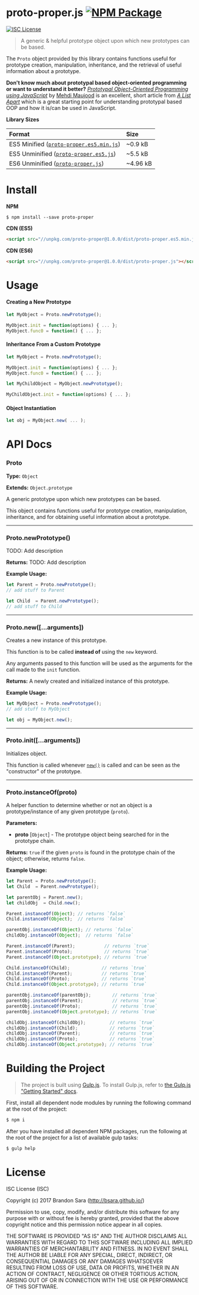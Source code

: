 
# proto-proper.js [![NPM Package](https://img.shields.io/npm/v/proto-proper.svg?style=flat-square)][npm]

[![ISC License](https://img.shields.io/badge/license-ISC-blue.svg?style=flat-square)][license]

> A generic & helpful prototype object upon which new prototypes can be based.

The `Proto` object provided by this library contains functions useful for
prototype creation, manipulation, inheritance, and the retrieval of useful
information about a prototype.

**Don't know much about prototypal based object-oriented programming or want to
understand it better?** [*Prototypal Object-Oriented Programming using
JavaScript*][article] by [Mehdi Maujood][article-author] is an excellent, short
article from [*A List Apart*][a-list-apart] which is a great starting point
for understanding prototypal based OOP and how it is/can be used in JavaScript.


**Library Sizes**

| Format                                              | Size     |
|:----------------------------------------------------|:---------|
| ES5 Minified ([`proto-proper.es5.min.js`][es5-min]) | ~0.9 kB  |
| ES5 Unminified ([`proto-proper.es5.js`][es5])       | ~5.5 kB  |
| ES6 Unminified ([`proto-proper.js`][es6])           | ~4.96 kB |



# Install

**NPM**
```shell
$ npm install --save proto-proper
```

**CDN (ES5)**
```html
<script src="//unpkg.com/proto-proper@1.0.0/dist/proto-proper.es5.min.js"></script>
```

**CDN (ES6)**
```html
<script src="//unpkg.com/proto-proper@1.0.0/dist/proto-proper.js"></script>
```



# Usage

#### Creating a New Prototype

```javascript
let MyObject = Proto.newPrototype();

MyObject.init = function(options) { ... };
MyObject.func0 = function() { ... };
```


#### Inheritance From a Custom Prototype

```javascript
let MyObject = Proto.newPrototype();

MyObject.init = function(options) { ... };
MyObject.func0 = function() { ... };

let MyChildObject = MyObject.newPrototype();

MyChildObject.init = function(options) { ... };
```


#### Object Instantiation

```javascript
let obj = MyObject.new( ... );
```



# API Docs

### Proto

**Type:** `Object`

**Extends:** `Object.prototype`

A generic prototype upon which new prototypes can be based.

This object contains functions useful for prototype creation, manipulation,
inheritance, and for obtaining useful information about a prototype.


---


### Proto.newPrototype()

TODO: Add description

**Returns:** TODO: Add description

**Example Usage:**

```javascript
let Parent = Proto.newPrototype();
// add stuff to Parent

let Child  = Parent.newPrototype();
// add stuff to Child
```

---


### Proto.new([...arguments])

Creates a new instance of this prototype.

This function is to be called **instead of** using the `new` keyword.

Any arguments passed to this function will be used as the
arguments for the call made to the `init` function.

**Returns:** A newly created and initialized instance of this prototype.

**Example Usage:**

```javascript
let MyObject = Proto.newPrototype();
// add stuff to MyObject

let obj = MyObject.new();
```

---


### Proto.init([...arguments])

Initializes object.

This function is called whenever [`new()`](#protonewarguments) is called
and can be seen as the "constructor" of the prototype.

---


### Proto.instanceOf(proto)

A helper function to determine whether or not an object is a
prototype/instance of any given prototype (`proto`).

**Parameters:**

- **proto** [`Object`] - The prototype object being searched for in the
prototype chain.

**Returns:** `true` if the given `proto` is found in the prototype chain of
the object; otherwise, returns `false`.

**Example Usage:**

```javascript
let Parent = Proto.newPrototype();
let Child  = Parent.newPrototype();

let parentObj = Parent.new();
let childObj  = Child.new();

Parent.instanceOf(Object); // returns `false`
Child.instanceOf(Object);  // returns `false`

parentObj.instanceOf(Object); // returns `false`
childObj.instanceOf(Object);  // returns `false`

Parent.instanceOf(Parent);           // returns `true`
Parent.instanceOf(Proto);            // returns `true`
Parent.instanceOf(Object.prototype); // returns `true`

Child.instanceOf(Child);            // returns `true`
Child.instanceOf(Parent);           // returns `true`
Child.instanceOf(Proto);            // returns `true`
Child.instanceOf(Object.prototype); // returns `true`

parentObj.instanceOf(parentObj);        // returns `true`
parentObj.instanceOf(Parent);           // returns `true`
parentObj.instanceOf(Proto);            // returns `true`
parentObj.instanceOf(Object.prototype); // returns `true`

childObj.instanceOf(childObj);         // returns `true`
childObj.instanceOf(Child);            // returns `true`
childObj.instanceOf(Parent);           // returns `true`
childObj.instanceOf(Proto);            // returns `true`
childObj.instanceOf(Object.prototype); // returns `true`
```



# Building the Project

> The project is built using [Gulp.js](http://gulpjs.com/). To install Gulp.js,
refer to [the Gulp.js "Getting Started" docs](https://github.com/gulpjs/gulp/blob/master/docs/getting-started.md).

First, install all dependent node modules by running the following command at
the root of the project:

```sh
$ npm i
```

After you have installed all dependent NPM packages, run the following at the
root of the project for a list of available gulp tasks:

```sh
$ gulp help
```



# License

ISC License (ISC)

Copyright (c) 2017 Brandon Sara (http://bsara.github.io/)

Permission to use, copy, modify, and/or distribute this software for any
purpose with or without fee is hereby granted, provided that the above
copyright notice and this permission notice appear in all copies.

THE SOFTWARE IS PROVIDED "AS IS" AND THE AUTHOR DISCLAIMS ALL WARRANTIES
WITH REGARD TO THIS SOFTWARE INCLUDING ALL IMPLIED WARRANTIES OF
MERCHANTABILITY AND FITNESS. IN NO EVENT SHALL THE AUTHOR BE LIABLE FOR
ANY SPECIAL, DIRECT, INDIRECT, OR CONSEQUENTIAL DAMAGES OR ANY DAMAGES
WHATSOEVER RESULTING FROM LOSS OF USE, DATA OR PROFITS, WHETHER IN AN
ACTION OF CONTRACT, NEGLIGENCE OR OTHER TORTIOUS ACTION, ARISING OUT OF
OR IN CONNECTION WITH THE USE OR PERFORMANCE OF THIS SOFTWARE.






[license]: https://github.com/bsara/proto-proper.js/blob/master/LICENSE "License"
[npm]:     https://www.npmjs.com/package/proto-proper "NPM Package: proto-proper"

[a-list-apart]:   http://alistapart.com "A List Apart"
[article]:        http://alistapart.com/article/prototypal-object-oriented-programming-using-javascript "Prototypal Object Oriented Programming using Javascript"
[article-author]: http://alistapart.com/author/mehdi-maujood "A List Apart Author: Mehdi Maujood"

[es5]:     https://github.com/bsara/proto-proper.js/blob/master/dist/proto-proper.es5.js "proto-proper.es5.js"
[es5-min]: https://github.com/bsara/proto-proper.js/blob/master/dist/proto-proper.es5.min.js "proto-proper.es5.min.js"
[es6]:     https://github.com/bsara/proto-proper.js/blob/master/dist/proto-proper.js "proto-proper.js"
